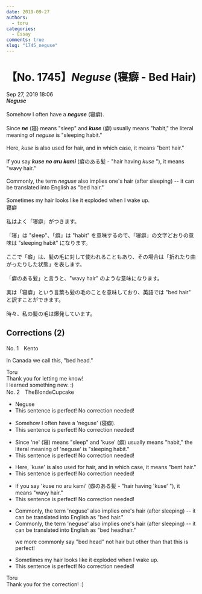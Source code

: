 ```yaml
---
date: 2019-09-27
authors:
  - toru
categories:
  - Essay
comments: true
slug: "1745_neguse"
---
```


# 【No. 1745】<strong><em>Neguse</strong></em> (寝癖 - Bed Hair)
<div class="date">Sep 27, 2019 18:06</div>
<div id="post"><div id="body_show_ori">
<strong><em>Neguse</strong></em><br/><br/>Somehow I often have a <strong><em>neguse</em></strong> (寝癖).<br/><br/>Since <strong><em>ne</em></strong> (寝) means "sleep" and <strong><em>kuse</em></strong> (癖) usually means "habit," the literal meaning of <em>neguse</em> is "sleeping habit."<br/><br/>Here, <em>kuse</em> is also used for hair, and in which case, it means "bent hair."<br/><br/>If you say <strong><em>kuse no aru kami</em></strong> (癖のある髪 - "hair having <em>kuse</em> "), it means "wavy hair."<br/><br/>Commonly, the term <em>neguse</em> also implies one's hair (after sleeping) -- it can be translated into English as "bed hair."<br/><br/>Sometimes my hair looks like it exploded when I wake up.
</div></div>

<!-- more -->

<div id="post_ja"><div id="body_show_mo">
寝癖<br/><br/>私はよく「寝癖」がつきます。<br/><br/>「寝」は "sleep"、「癖」は "habit" を意味するので、「寝癖」の文字どおりの意味は "sleeping habit" になります。<br/><br/>ここで「癖」は、髪の毛に対して使われることもあり、その場合は「折れたり曲がったりした状態」を表します。<br/><br/>「癖のある髪」と言うと、"wavy hair" のような意味になります。<br/><br/>実は「寝癖」という言葉も髪の毛のことを意味しており、英語では "bed hair" と訳すことができます。<br/><br/>時々、私の髪の毛は爆発しています。
</div></div>

## Corrections (2)
<div id="block"><div class="first_name"> No. 1　<span class="just_name">Kento</span></div><div id="block2">
<p class="comment_small">
 In Canada we call this, "bed head."
</p>

</div><div class="name"><span class="just_name">Toru</span><br>
Thank you for letting me know!<br/>I learned something new. :)
</div>
</div>
<div id="block"><div class="first_name"> No. 2　<span class="just_name">TheBlondeCupcake</span></div><div id="block2">
<ul class="correction_field">
<li class="incorrect">Neguse</li>
<li class="corrected perfect">This sentence is perfect! No correction needed!</li>
</ul>
<ul class="correction_field">
<li class="incorrect">Somehow I often have a 'neguse' (寝癖).</li>
<li class="corrected perfect">This sentence is perfect! No correction needed!</li>
</ul>
<ul class="correction_field">
<li class="incorrect">Since 'ne' (寝) means "sleep" and 'kuse' (癖) usually means "habit," the literal meaning of 'neguse' is "sleeping habit."</li>
<li class="corrected perfect">This sentence is perfect! No correction needed!</li>
</ul>
<ul class="correction_field">
<li class="incorrect">Here, 'kuse' is also used for hair, and in which case, it means "bent hair."</li>
<li class="corrected perfect">This sentence is perfect! No correction needed!</li>
</ul>
<ul class="correction_field">
<li class="incorrect">If you say 'kuse no aru kami' (癖のある髪 - "hair having 'kuse' "), it means "wavy hair."</li>
<li class="corrected perfect">This sentence is perfect! No correction needed!</li>
</ul>
<ul class="correction_field">
<li class="incorrect">Commonly, the term 'neguse' also implies one's hair (after sleeping) -- it can be translated into English as "bed hair."</li>
<li class="corrected correct">
Commonly, the term 'neguse' also implies one's hair (after sleeping) -- it can be translated into English as "bed <span class="f_blue">head</span><span class="sline">hair.</span>"
<p class="correction_comment">we more commonly say "bed head" not hair but other than that this is perfect!</p>
</li>
</ul>
<ul class="correction_field">
<li class="incorrect">Sometimes my hair looks like it exploded when I wake up.</li>
<li class="corrected perfect">This sentence is perfect! No correction needed!</li>
</ul>
</div><div class="name"><span class="just_name">Toru</span><br>
Thank you for the correction! :)
</div>
</div>
